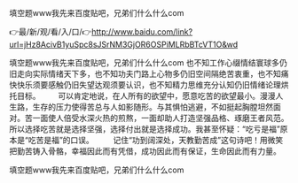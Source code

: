 填空题www我先来百度贴吧，兄弟们什么什么com

👉最/新/观/看/入/口/👉http://www.baidu.com/link?url=jHz8AcivB1yuSpc8sJSrNM3GjOR6OSPiMLRbBTcVT1O&wd

填空题www我先来百度贴吧，兄弟们什么什么com	也不知工作心缀情结寰球多仍旧走向实际情绪天下多，也不知功夫门路上心物多仍旧空间隔绝苦衷重，也不知痛快快乐须要感触仍旧失望达观须要认识，也不知精力思维充分认知仍旧情绪论理烘托目标。
　　可以肯定地说，在人所有的欲望中，愿意吃苦的欲望最小。漫漫人生路，生存的压力使得苦总与人如影随形。与其惧怕逃避，不如挺起胸膛坦然面对。苦一面使人倍受水深火热的煎熬，一面却助人打造坚强品格、琢磨王者风范。所以选择吃苦就是选择坚强，选择付出就是选择成功。我甚至怀疑：“吃亏是福”原本是“吃苦是福”的口误。　　　记住“功到阔深处，天教勤苦成”这句诗吧！用微笑把勤苦铸入骨骼，幸福因此而有凭借，成功因此而有保证，生命因此而有力量。


填空题www我先来百度贴吧，兄弟们什么什么com
